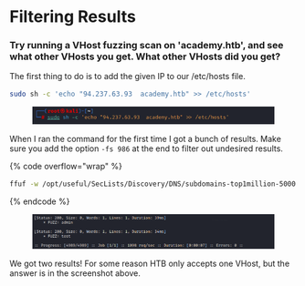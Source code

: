 # Filtering Results

### Try running a VHost fuzzing scan on 'academy.htb', and see what other VHosts you get. What other VHosts did you get?

The first thing to do is to add the given IP to our /etc/hosts file.

```sh
sudo sh -c 'echo "94.237.63.93  academy.htb" >> /etc/hosts' 
```

<figure><img src="../../../.gitbook/assets/image (6) (1) (1) (1) (1) (1) (1) (1) (1) (1) (1).png" alt=""><figcaption></figcaption></figure>

When I ran the command for the first time I got a bunch of results. Make sure you add the option `-fs 986` at the end to filter out undesired results.

{% code overflow="wrap" %}
```sh
ffuf -w /opt/useful/SecLists/Discovery/DNS/subdomains-top1million-5000.txt:FUZZ -u http://academy.htb:50756/ -H 'Host: FUZZ.academy.htb' -fs 986
```
{% endcode %}

<figure><img src="../../../.gitbook/assets/image (7) (1) (1) (1) (1) (1) (1) (1) (1).png" alt=""><figcaption></figcaption></figure>

We got two results! For some reason HTB only accepts one VHost, but the answer is in the screenshot above.
